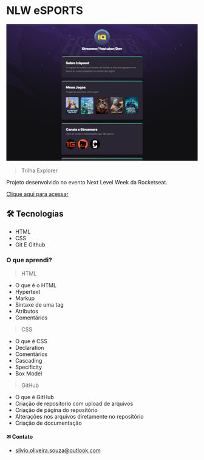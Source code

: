 # NLW eSPORTS

![preview](./github/preview.png)

> Trilha Explorer

Projeto desenvolvido no evento Next Level Week da Rocketseat.

[Clique aqui para acessar](https://silvinsouza.github.io/nlw-esports-explorer)

## 🛠 Tecnologias

- HTML
- CSS
- Git E Github

### O que aprendi?

> HTML

- O que é o HTML
- Hypertext
- Markup
- Sintaxe de uma tag
- Atributos
- Comentários

> CSS

- O que é CSS
- Declaration
- Comentários
- Cascading
- Specificity
- Box Model

> GitHub

- O que é GitHub
- Criação de repositorio com upload de arquivos 
- Criação de página do repositório
- Alterações nos arquivos diretamente no repositório 
- Criação de documentação


#### ✉ Contato

- silvio.oliveira.souza@outlook.com
